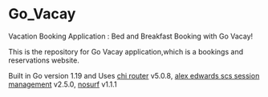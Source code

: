 # Go_Vacay
Vacation Booking Application : Bed and Breakfast Booking with Go Vacay!

This is the repository for Go Vacay application,which is a bookings and reservations website.

Built in Go version 1.19 and Uses [chi router](https://github.com/go-chi/chi) v5.0.8, [alex edwards scs session management](https://github.com/alexedwards/scs) v2.5.0, [nosurf](https://github.com/justinas/nosurf) v1.1.1
